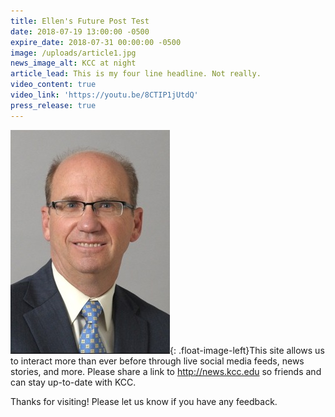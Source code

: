 ```yaml
---
title: Ellen's Future Post Test
date: 2018-07-19 13:00:00 -0500
expire_date: 2018-07-31 00:00:00 -0500
image: /uploads/article1.jpg
news_image_alt: KCC at night
article_lead: This is my four line headline. Not really.
video_content: true
video_link: 'https://youtu.be/8CTIP1jUtdQ'
press_release: true
---
```


![](/uploads/breitbarth-small.jpg){: .float-image-left}This site allows us to interact more than ever before through live social media feeds, news stories, and more. Please share a link to http://news.kcc.edu so friends and can stay up-to-date with KCC.

Thanks for visiting! Please let us know if you have any feedback.